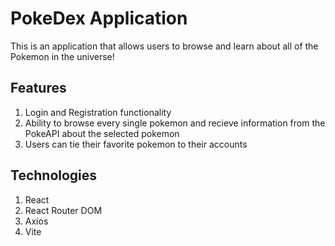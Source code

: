 # PokeDex Application

This is an application that allows users to browse and learn about all of the Pokemon in the universe!

## Features
1. Login and Registration functionality
2. Ability to browse every single pokemon and recieve information from the PokeAPI about the selected pokemon
3. Users can tie their favorite pokemon to their accounts 

## Technologies
1. React
2. React Router DOM
3. Axios
4. Vite



